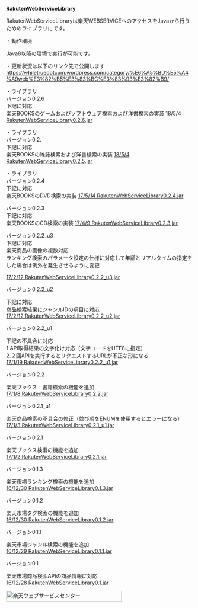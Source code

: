 <Strong>RakutenWebServiceLibrary</Strong>

RakutenWebServiceLibraryは楽天WEBSERVICEへのアクセスをJavaから行うためのライブラリにです。

・動作環境

Java8以降の環境で実行が可能です。

・更新状況は以下のリンク先で公開します<br/>
<a href="https://whiletruedotcom.wordpress.com/category/%E6%A5%BD%E5%A4%A9web%E3%82%B5%E3%83%BC%E3%83%93%E3%82%B9/">https://whiletruedotcom.wordpress.com/category/%E6%A5%BD%E5%A4%A9web%E3%82%B5%E3%83%BC%E3%83%93%E3%82%B9/</a>

・ライブラリ</br>
バージョン0.2.6<br>
下記に対応<br/>
楽天BOOKSのゲームおよびソフトウェア検索および洋書検索の実装
<a href="https://github.com/pawn-4-git/RakutenWebServiceLibrary/blob/master/Library/RakutenWebServiceLibrary0.2.6.jar">18/5/4 RakutenWebServiceLibrary0.2.6.jar</a>


・ライブラリ</br>
バージョン0.2.<br>
下記に対応<br/>
楽天BOOKSの雑誌検索および洋書検索の実装
<a href="https://github.com/pawn-4-git/RakutenWebServiceLibrary/blob/master/Library/RakutenWebServiceLibrary0.2.5.jar">18/5/4 RakutenWebServiceLibrary0.2.5.jar</a>

・ライブラリ</br>
バージョン0.2.4<br>
下記に対応<br/>
楽天BOOKSのDVD検索の実装
<a href="https://github.com/pawn-4-git/RakutenWebServiceLibrary/blob/master/Library/RakutenWebServiceLibrary0.2.4.jar">17/5/14 RakutenWebServiceLibrary0.2.4.jar</a>


バージョン0.2.3<br>
下記に対応<br/>
楽天BOOKSのCD検索の実装
<a href="https://github.com/pawn-4-git/RakutenWebServiceLibrary/blob/master/Library/RakutenWebServiceLibrary0.2.3.jar">17/4/9 RakutenWebServiceLibrary0.2.3.jar</a>

バージョン0.2.2_u3<br>
下記に対応<br/>
楽天商品の画像の複数対応<br>
ランキング検索のパラメータ設定の仕様に対応して年齢とリアルタイムの指定をした場合は例外を発生させるように変更

<a href="https://github.com/pawn-4-git/RakutenWebServiceLibrary/blob/master/Library/RakutenWebServiceLibrary0.2.2_u3.jar">17/2/12 RakutenWebServiceLibrary0.2.2_u3.jar</a>

バージョン0.2.2_u2</br>

下記に対応<br/>
商品検索結果にジャンルIDの項目に対応<br/>
<a href="https://github.com/pawn-4-git/RakutenWebServiceLibrary/blob/master/Library/RakutenWebServiceLibrary0.2.2_u2.jar">17/2/12 RakutenWebServiceLibrary0.2.2_u2.jar</a>

バージョン0.2.2_u1</br>

下記の不具合に対応<br/>
1.API取得結果の文字化け対応（文字コードをUTF8に指定）<br/>
2.２回APIを実行するとリクエストするURLが不正な形になる<br/>
<a href="https://github.com/pawn-4-git/RakutenWebServiceLibrary/blob/master/Library/RakutenWebServiceLibrary0.2.2_u1.jar">17/1/19 RakutenWebServiceLibrary0.2.2_u1.jar</a>

バージョン0.2.2</br>

楽天ブックス　書籍検索の機能を追加</br>
<a href="https://github.com/pawn-4-git/RakutenWebServiceLibrary/blob/master/Library/RakutenWebServiceLibrary0.2.2.jar">17/1/8 RakutenWebServiceLibrary0.2.2.jar</a>


バージョン0.2.1_u1</br>

楽天商品検索の不具合の修正（並び順をENUMを使用するとエラーになる）</br>
<a href="https://github.com/pawn-4-git/RakutenWebServiceLibrary/blob/master/Library/RakutenWebServiceLibrary0.2.1_u1.jar">17/1/3 RakutenWebServiceLibrary0.2.1_u1.jar</a>

バージョン0.2.1</br>

楽天ブックス検索の機能を追加</br>
<a href="https://github.com/pawn-4-git/RakutenWebServiceLibrary/blob/master/Library/RakutenWebServiceLibrary0.2.1.jar">17/1/2 RakutenWebServiceLibrary0.2.1.jar</a>

バージョン0.1.3</br>

楽天市場ランキング検索の機能を追加</br>
<a href="https://github.com/pawn-4-git/RakutenWebServiceLibrary/blob/master/Library/RakutenWebServiceLibrary0.1.3.jar">16/12/30 RakutenWebServiceLibrary0.1.3.jar</a>

バージョン0.1.2</br>

楽天市場タグ検索の機能を追加</br>
<a href="https://github.com/pawn-4-git/RakutenWebServiceLibrary/blob/master/Library/RakutenWebServiceLibrary0.1.2.jar">16/12/30 RakutenWebServiceLibrary0.1.2.jar</a>


バージョン0.1.1</br>

楽天市場ジャンル検索の機能を追加</br>
<a href="https://github.com/pawn-4-git/RakutenWebServiceLibrary/blob/master/Library/RakutenWebServiceLibrary0.1.1.jar">16/12/29 RakutenWebServiceLibrary0.1.1.jar</a>



バージョン0.1</br>

楽天市場商品検索APIの商品情報に対応</br>
<a href="https://github.com/pawn-4-git/RakutenWebServiceLibrary/blob/master/Library/RakutenWebServiceLibrary0.1.jar">16/12/28 RakutenWebServiceLibrary0.1.jar</a>


<!-- Rakuten Web Services Attribution Snippet FROM HERE -->
<a href="http://webservice.rakuten.co.jp/" target="_blank"><img src="https://webservice.rakuten.co.jp/img/credit/200709/credit_31130.gif" border="0" alt="楽天ウェブサービスセンター" title="楽天ウェブサービスセンター" width="311" height="30"/></a>
<!-- Rakuten Web Services Attribution Snippet TO HERE -->

